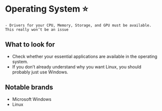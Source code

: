 # Operating System ⭐
```admonish warning title="Compatibility"
- Drivers for your CPU, Memory, Storage, and GPU must be available. This really won’t be an issue
```

## What to look for
- Check whether your essential applications are available in the operating system.
- If you don’t already understand why you want Linux, you should probably just use Windows.

## Notable brands
- Microsoft Windows
- Linux
